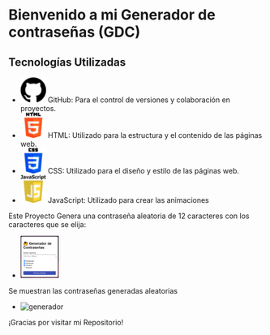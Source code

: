 # Bienvenido a mi Generador de contraseñas (GDC)

## Tecnologías Utilizadas

- <img src="skills/github.png" alt="GitHub" width="50"> GitHub: Para el control de versiones y colaboración en proyectos.
- <img src="skills/html.png" alt="Html" width="50"> HTML: Utilizado para la estructura y el contenido de las páginas web.
- <img src="skills/css-3.png" alt="CSS" width="50"> CSS: Utilizado para el diseño y estilo de las páginas web.
- <img src="skills/javascript.png" alt="JavaScript" width="50"> JavaScript: Utilizado para crear las animaciones


Este Proyecto Genera una contraseña aleatoria de 12 caracteres con los caracteres que se elija:
- <img src="imagenes/generador.PNG" alt="generador" width="75">

Se muestran las contraseñas generadas aleatorias
- <img src="guardadas/guardadas.PNG" alt="generador" width="75">



¡Gracias por visitar mi Repositorio!
